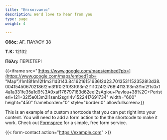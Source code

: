 ```yaml
---
title: "Επικοινωνια"
description: We'd love to hear from you
type: page
weight: 4

---
```

**Οδός:** ΑΓ. ΠΑΥΛΟΥ 38

**Τ.Κ:** 12132

**Πόλη:** ΠΕΡΙΣΤΕΡΙ

{{<iframe src="[https://www.google.com/maps/embed?pb=](https://www.google.com/maps/embed?pb= "Map")!1m18!1m12!1m3!1d3143.8416216151636!2d23.70135311523528!3d38.004154506702186!2m3!1f0!2f0!3f0!3m2!1i1024!2i768!4f13.1!3m3!1m2!1s0x14a1a331fe35a1d9%3A0xaf176797183d62ee!2sAgiou+Pavlou+38%2C+Peristeri+121+32!5e0!3m2!1sen!2sgr!4v1522417691734" width="600" height="450" frameborder="0" style="border:0" allowfullscreen></iframe>}}

This is an example of a custom shortcode that you can put right into your content. You will need to add a form action to the the shortcode to make it work. Check out [Formspree](https://formspree.io/) for a simple, free form service.

{{< form-contact action="https://example.com"  >}}